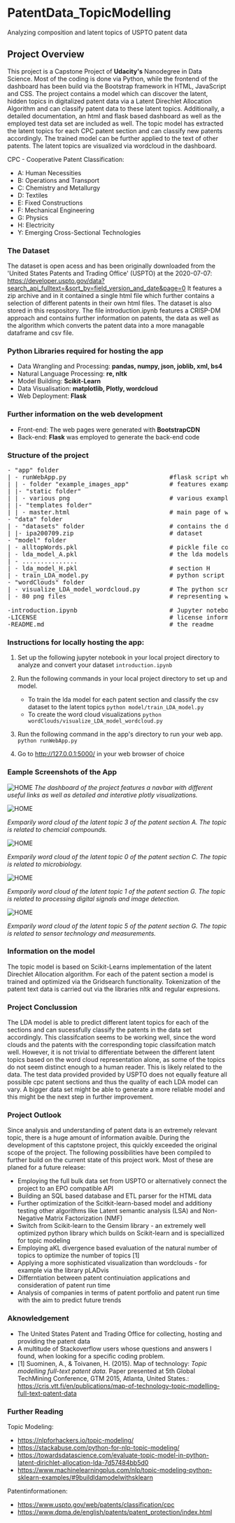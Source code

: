 # PatentData_TopicModelling
Analyzing composition and latent topics of USPTO patent data

## Project Overview

This project is a Capstone Project of **Udacity's** Nanodegree in Data Science. Most of the coding is done via Python, while the frontend of the dashboard has been build via the Bootstrap framework in HTML, JavaScript and CSS.  The project contains a model which can discover the latent, hidden topics in digitalized patent data via a Latent Direchlet Allocation Algorithm and can classify patent data to these latent topics. Additionally, a detailed documentation, an html and flask based dashboard as well as the employed test data set are included as well. The topic model has extracted the latent topics for each CPC patent section and can classify new patents accordingly. The trained model can be further applied to the text of other patents. The latent topics are visualized via wordcloud in the dashboard.

CPC - Cooperative Patent Classification:
* A: Human Necessities
* B: Operations and Transport
* C: Chemistry and Metallurgy
* D: Textiles
* E: Fixed Constructions
* F: Mechanical Engineering
* G: Physics
* H: Electricity
* Y: Emerging Cross-Sectional Technologies

### The Dataset

The dataset is open acess and has been originally downloaded from the 'United States Patents and Trading Office' (USPTO) at the 2020-07-07: 
https://developer.uspto.gov/data?search_api_fulltext=&sort_by=field_version_and_date&page=0
It features a zip archive and in it contained a single html file which further contains a selection of different patents in their own html files. The dataset is also stored in this respository.
The file introduction.ipynb features a CRISP-DM approach and contains further information on patents, the data as well as the algorithm which converts the patent data into a more managable dataframe and csv file.

### Python Libraries required for hosting the app

* Data Wrangling and Processing: **pandas, numpy, json, joblib, xml, bs4**
* Natural Language Processing: **re, nltk**
* Model Building: **Scikit-Learn**
* Data Visualisation: **matplotlib, Plotly, wordcloud**
* Web Deployment: **Flask**


### Further information on the web development

* Front-end: The web pages were generated with **BootstrapCDN**
* Back-end: **Flask** was employed to generate the back-end code


### Structure of the project

<pre>
- "app" folder
| - runWebApp.py            				#flask script which hosts the backend of the dashboard
| | - folder "example_images_app"			# features example image from the dashboard for the readme
| |- "static folder"
| | - various png							# various example word cloud representations
| |- "templates folder"
| | - master.html  							# main page of web app
- "data" folder
| - "datasets" folder  						# contains the dataset
| |- ipa200709.zip  						# dataset
- "model" folder
| - alltopWords.pkl							# pickle file contains all words and topics for visualization as word clouds via 'visualize_LDA_model_wordcloud.py '
| - lda_model_A.pkl							# the lda models for section A till
| - ...............
| - lda_model_H.pkl							# section H
| - train_LDA_model.py						# python script which loads the csv dataset, tokenizes it and trains a LDA model for each patent section. Saves models and top words for further visualization and classifies the patents to the newly discovered latent, hidden topics
- "wordClouds" folder
| - visualize_LDA_model_wordcloud.py  		# The python script which visualizes the top words of each topic
| - 80 png files							# representing word clouds for the 8 patent sections and 10 topics per patent section

-introduction.ipynb   						# Jupyter notebook containing CRISP-DM approach & the xml to csv converter of the data
-LICENSE     								# license information
-README.md   								# the readme
</pre>

### Instructions for locally hosting the app:

1. Set up the following jupyter notebook in your local project directory to analyze and convert your dataset
		`introduction.ipynb`

2. Run the following commands in your local project directory to set up and model.

    - To train the lda model for each patent section and classify the csv dataset to the latent topics
        `python model/train_LDA_model.py`
	- To create the word cloud visualizations
        `python wordClouds/visualize_LDA_model_wordcloud.py`

3. Run the following command in the app's directory to run your web app.
    `python runWebApp.py`

4. Go to http://127.0.0.1:5000/ in your web browser of choice



### Eample Screenshots of the App

![HOME](app/example_images_app/dashboardPreview.png)
_The dashboard of the project features a navbar with different useful links as well as detailed and interative plotly visualizations._


![HOME](wordClouds/A_Topic_3.png)

_Exmparily word cloud of the latent topic 3 of the patent section A. The topic is related to chemcial compounds._


![HOME](wordClouds/C_Topic_0.png)

_Exmparily word cloud of the latent topic 0 of the patent section C. The topic is related to microbiology._

![HOME](wordClouds/G_Topic_1.png)

_Exmparily word cloud of the latent topic 1 of the patent section G. The topic is related to processing digital signals and image detection._

![HOME](wordClouds/G_Topic_5.png)

_Exmparily word cloud of the latent topic 5 of the patent section G. The topic is related to sensor technology and measurements._

### Information on the model

The topic model is based on Scikit-Learns implementation of the latent Direchlet Allocation algorithm. 
For each of the patent section a model is trained and optimized via the Gridsearch functionality.
Tokenization of the patent text data is carried out via the libraries nltk and regular expresions.

### Project Conclussion

The LDA model is able to predict different latent topics for each of the sections and can sucessfully classify the patents in the data set accordingly.
This classifcation seems to be working well, since the word clouds and the patents with the corresponding topic classifcation match well. 
However, it is not trivial to differentiate between the different latent topics based on the word cloud representation alone, as some of the topics do not seem distinct enough to a human reader. This is likely related to the data. The test data provided provided by USPTO does not equally feature all possible cpc patent sections and thus the quality of each LDA model can vary. A bigger data set might be able to generate a more reliable model and this might be the next step in further improvement.



### Project Outlook
Since analysis and understanding of patent data is an extremely relevant topic, there is a huge amount of information avaible.  During the development of this captstone project, this quickly exceeded the original scope of the project. The following possibilities have been compiled to further build on the current state of this project work. Most of these are planed for a future release:

* Employing the full bulk data set from USPTO or alternatively connect the project to an EPO compatible API
* Building an SQL based database and ETL parser for the HTML data 
* Further optimization of the Scitkit-learn-based model and additiony testing other algorithms like Latent semantic analysis (LSA) and Non-Negative Matrix Factorization (NMF)
* Switch from Scikit-learn to the Gensim library - an extremely well optimized python library which builds on Scikit-learn and is speciallized for topic modeling
* Employing  aKL divergence based evaluation of the natural number of topics to optimize the number of topics  [1]
* Applying a more sophisticated visualization than wordclouds - for example via the library pLADvis
* Differntiation between patent continuiation applications and consideration of patent run time
* Analysis of companies in terms of patent portfolio and patent run time with the aim to predict future trends 






### Aknowledgement

* The United States Patent and Trading Office for collecting, hosting and providing the patent data
* A multitude of Stackoverflow users whose questions and answers I found, when looking for a specific coding problem.
* [1] Suominen, A., & Toivanen, H. (2015). Map of technology: _Topic modelling full-text patent data._ Paper presented at 5th Global TechMining Conference, GTM 2015, Atlanta, United States.:   https://cris.vtt.fi/en/publications/map-of-technology-topic-modelling-full-text-patent-data

### Further Reading

Topic Modeling:

* https://nlpforhackers.io/topic-modeling/
* https://stackabuse.com/python-for-nlp-topic-modeling/
* https://towardsdatascience.com/evaluate-topic-model-in-python-latent-dirichlet-allocation-lda-7d57484bb5d0
* https://www.machinelearningplus.com/nlp/topic-modeling-python-sklearn-examples/#9buildldamodelwithsklearn

Patentinformationen:

* https://www.uspto.gov/web/patents/classification/cpc
* https://www.dpma.de/english/patents/patent_protection/index.html





